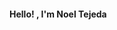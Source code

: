#### Hello! , I'm Noel Tejeda

<!--
**NoelTejeda/NoelTejeda** is a ✨ _special_ ✨ repository because its `README.md` (this file) appears on your GitHub profile.


###***Enlaces
[sololearn] (https://www.sololearn.com/Profile/11211410)
[hackerRank] (https://www.hackerrank.com/NoelTejeda)
[TypingClub] (https://www.typingclub.com/sportal/stats.html)
[Duolingo] (https://www.duolingo.com/profile/NoelTejeda1)

